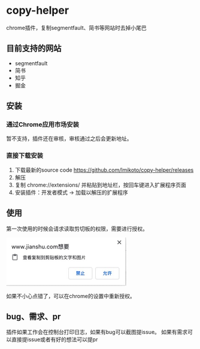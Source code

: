 # copy-helper

chrome插件，复制segmentfault、简书等网站时去掉小尾巴

## 目前支持的网站
- segmentfault
- 简书
- 知乎
- 掘金

## 安装
### 通过Chrome应用市场安装
暂不支持，插件还在审核，审核通过之后会更新地址。

### 直接下载安装
1. 下载最新的source code https://github.com/lmikoto/copy-helper/releases
2. 解压
3. 复制 chrome://extensions/ 并粘贴到地址栏，按回车键进入扩展程序页面
4. 安装插件：开发者模式 -> 加载以解压的扩展程序

## 使用
第一次使用的时候会请求读取剪切板的权限，需要进行授权。  

![allow](./allow.jpg)

如果不小心点错了，可以在chrome的设置中重新授权。
## bug、需求、pr
插件如果工作会在控制台打印日志，如果有bug可以截图提issue。
如果有需求可以直接提issue或者有好的想法可以提pr